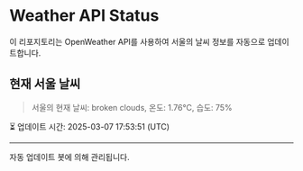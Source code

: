 
# Weather API Status

이 리포지토리는 OpenWeather API를 사용하여 서울의 날씨 정보를 자동으로 업데이트합니다.

## 현재 서울 날씨
> 서울의 현재 날씨: broken clouds, 온도: 1.76°C, 습도: 75%

⏳ 업데이트 시간: 2025-03-07 17:53:51 (UTC)

---
자동 업데이트 봇에 의해 관리됩니다.
